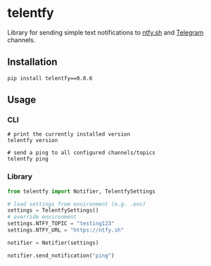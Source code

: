 # telentfy

Library for sending simple text notifications to [ntfy.sh][] and [Telegram][] channels.

## Installation

```shell
pip install telentfy==0.0.6
```

## Usage

### CLI

```shell
# print the currently installed version
telentfy version

# send a ping to all configured channels/topics
telentfy ping
```

### Library

```python
from telentfy import Notifier, TelentfySettings

# load settings from environment (e.g. .env)
settings = TelentfySettings()
# override environment
settings.NTFY_TOPIC = "testing123"
settings.NTFY_URL = "https://ntfy.sh"

notifier = Notifier(settings)

notifier.send_notification("ping")
```

<!-- References -->
[ntfy.sh]: <https://ntfy.sh>
[Telegram]: <https://telegram.org>
